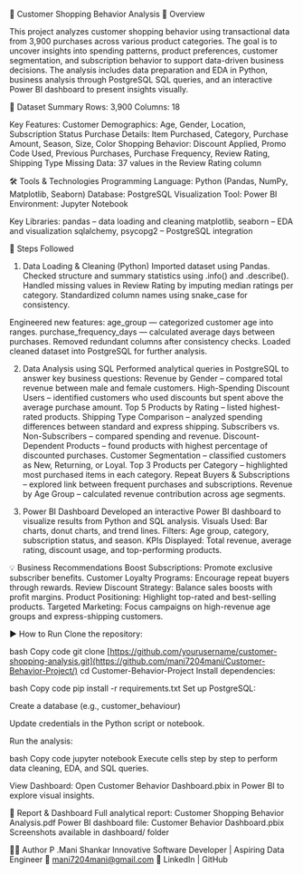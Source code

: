 🛒 Customer Shopping Behavior Analysis
🧩 Overview

This project analyzes customer shopping behavior using transactional data from 3,900 purchases across various product categories. The goal is to uncover insights into spending patterns, product preferences, customer segmentation, and subscription behavior to support data-driven business decisions.
The analysis includes data preparation and EDA in Python, business analysis through PostgreSQL SQL queries, and an interactive Power BI dashboard to present insights visually.

📁 Dataset Summary
Rows: 3,900
Columns: 18

Key Features:
Customer Demographics: Age, Gender, Location, Subscription Status
Purchase Details: Item Purchased, Category, Purchase Amount, Season, Size, Color
Shopping Behavior: Discount Applied, Promo Code Used, Previous Purchases, Purchase Frequency, Review Rating, Shipping Type
Missing Data: 37 values in the Review Rating column

🛠️ Tools & Technologies
Programming Language: Python (Pandas, NumPy, Matplotlib, Seaborn)
Database: PostgreSQL
Visualization Tool: Power BI
Environment: Jupyter Notebook 

Key Libraries:
pandas – data loading and cleaning
matplotlib, seaborn – EDA and visualization
sqlalchemy, psycopg2 – PostgreSQL integration

🚀 Steps Followed
1. Data Loading & Cleaning (Python)
Imported dataset using Pandas.
Checked structure and summary statistics using .info() and .describe().
Handled missing values in Review Rating by imputing median ratings per category.
Standardized column names using snake_case for consistency.

Engineered new features:
age_group — categorized customer age into ranges.
purchase_frequency_days — calculated average days between purchases.
Removed redundant columns after consistency checks.
Loaded cleaned dataset into PostgreSQL for further analysis.

2. Data Analysis using SQL
Performed analytical queries in PostgreSQL to answer key business questions:
Revenue by Gender – compared total revenue between male and female customers.
High-Spending Discount Users – identified customers who used discounts but spent above the average purchase amount.
Top 5 Products by Rating – listed highest-rated products.
Shipping Type Comparison – analyzed spending differences between standard and express shipping.
Subscribers vs. Non-Subscribers – compared spending and revenue.
Discount-Dependent Products – found products with highest percentage of discounted purchases.
Customer Segmentation – classified customers as New, Returning, or Loyal.
Top 3 Products per Category – highlighted most purchased items in each category.
Repeat Buyers & Subscriptions – explored link between frequent purchases and subscriptions.
Revenue by Age Group – calculated revenue contribution across age segments.

3. Power BI Dashboard
Developed an interactive Power BI dashboard to visualize results from Python and SQL analysis.
Visuals Used: Bar charts, donut charts, and trend lines.
Filters: Age group, category, subscription status, and season.
KPIs Displayed: Total revenue, average rating, discount usage, and top-performing products.

💡 Business Recommendations
Boost Subscriptions: Promote exclusive subscriber benefits.
Customer Loyalty Programs: Encourage repeat buyers through rewards.
Review Discount Strategy: Balance sales boosts with profit margins.
Product Positioning: Highlight top-rated and best-selling products.
Targeted Marketing: Focus campaigns on high-revenue age groups and express-shipping customers.

▶️ How to Run
Clone the repository:

bash
Copy code
git clone [https://github.com/yourusername/customer-shopping-analysis.git](https://github.com/mani7204mani/Customer-Behavior-Project/)
cd Customer-Behavior-Project
Install dependencies:

bash
Copy code
pip install -r requirements.txt
Set up PostgreSQL:

Create a database (e.g., customer_behaviour)

Update credentials in the Python script or notebook.

Run the analysis:

bash
Copy code
jupyter notebook
Execute cells step by step to perform data cleaning, EDA, and SQL queries.

View Dashboard:
Open Customer Behavior Dashboard.pbix in Power BI to explore visual insights.

📄 Report & Dashboard
Full analytical report: Customer Shopping Behavior Analysis.pdf
Power BI dashboard file: Customer Behavior Dashboard.pbix
Screenshots available in dashboard/ folder

👨‍💻 Author
P .Mani Shankar
Innovative Software Developer | Aspiring Data Engineer
📧 mani7204mani@gmail.com
🔗 LinkedIn | GitHub

